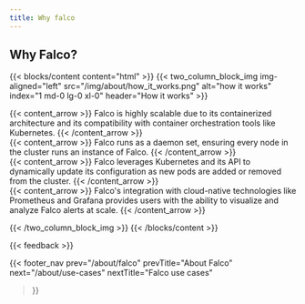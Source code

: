 ```yaml
---
title: Why falco
---
```


## Why Falco?

{{< blocks/content content="html" >}}
{{< two_column_block_img img-aligned="left" src="/img/about/how_it_works.png" alt="how it works" index="1 md-0 lg-0 xl-0" header="How it works" >}}

<div class="card shadow">
<div class="card-body">
<div class="card-text">
{{< content_arrow >}}
Falco is highly scalable due to its containerized architecture and its compatibility with container orchestration tools like Kubernetes.
{{< /content_arrow >}}
</div>
</div>
</div>

<div class="card shadow mt-3">
<div class="card-body">
<div class="card-text">
{{< content_arrow >}}
Falco runs as a daemon set, ensuring every node in the cluster runs an instance of Falco.
{{< /content_arrow >}}
</div>
</div>
</div>

<div class="card shadow mt-3">
<div class="card-body">
<div class="card-text">
{{< content_arrow >}}
Falco leverages Kubernetes and its API to dynamically update its configuration as new pods are added or removed from the cluster.
{{< /content_arrow >}}
</div>
</div>
</div>

<div class="card shadow mt-3">
<div class="card-body">
<div class="card-text">
{{< content_arrow >}}
Falco's integration with cloud-native technologies like Prometheus and Grafana provides users with the ability to visualize and analyze Falco alerts at scale.
{{< /content_arrow >}}
</div>
</div>
</div>

{{< /two_column_block_img >}}
{{< /blocks/content >}}

{{< feedback >}}

{{< footer_nav 
  prev="/about/falco"
  prevTitle="About Falco"
  next="/about/use-cases" 
  nextTitle="Falco use cases" 
>}}
